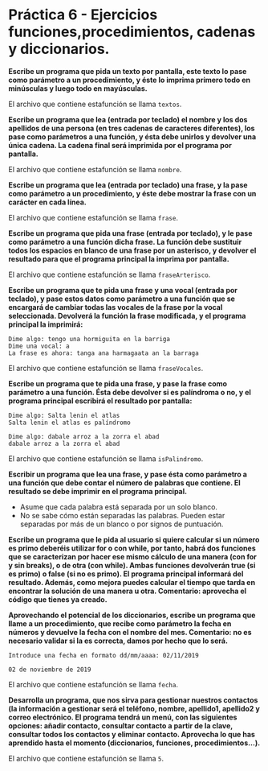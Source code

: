 # Práctica 6 - Ejercicios funciones,procedimientos, cadenas y diccionarios.

**Escribe un programa que pida un texto por pantalla, este texto lo pase como parámetro a un procedimiento, y éste lo imprima primero todo en minúsculas y luego todo en mayúsculas.**

El archivo que contiene estafunción se llama ``` textos ```.


**Escribe un programa que lea (entrada por teclado) el nombre y los dos apellidos de una persona (en tres cadenas de caracteres diferentes), los pase como parámetros a una función, y ésta debe unirlos y devolver una única cadena. La cadena final será imprimida por el programa por pantalla.**

El archivo que contiene estafunción se llama ``` nombre ```.


**Escribe un programa que lea (entrada por teclado) una frase, y la pase como parámetro a un procedimiento, y éste debe mostrar la frase con un carácter en cada línea.**

El archivo que contiene estafunción se llama ``` frase ```.


**Escribe un programa que pida una frase (entrada por teclado), y le pase como parámetro a una función dicha frase. La función debe sustituir todos los espacios en blanco de una frase por un asterisco, y devolver el resultado para que el programa principal la imprima por pantalla.**

El archivo que contiene estafunción se llama ``` fraseArterisco ```.


**Escribe un programa que te pida una frase y una vocal (entrada por teclado), y pase estos datos como parámetro a una función que se encargará de cambiar todas las vocales de la frase por la vocal seleccionada. Devolverá la función la frase modificada, y el programa principal la imprimirá:**

    Dime algo: tengo una hormiguita en la barriga
    Dime una vocal: a
    La frase es ahora: tanga ana harmagaata an la barraga

El archivo que contiene estafunción se llama ``` fraseVocales ```.


**Escribe un programa que te pida una frase, y pase la frase como parámetro a una función. Ésta debe devolver si es palíndroma o no, y el programa principal escribirá el resultado por pantalla:**

    Dime algo: Salta lenin el atlas
    Salta lenin el atlas es palíndromo

    Dime algo: dabale arroz a la zorra el abad
    dabale arroz a la zorra el abad 

El archivo que contiene estafunción se llama ``` isPalindromo ```.

**Escribir un programa que lea una frase, y pase ésta como parámetro a una función que debe contar el número de palabras que contiene. El resultado se debe imprimir en el programa principal.**
- Asume que cada palabra está separada por un solo blanco.
- No se sabe cómo están separadas las palabras. Pueden estar separadas por más de un blanco o por signos de puntuación.

**Escribe un programa que le pida al usuario si quiere calcular si un número es primo deberéis utilizar for o con while, por tanto, habrá dos funciones que se caracterizan por hacer ese mismo cálculo de una manera (con for y sin breaks), o de otra (con while). Ambas funciones devolverán true (si es primo) o false (si no es primo). El programa principal informará del resultado. Además, como mejora puedes calcular el tiempo que tarda en encontrar la solución de una manera u otra. Comentario: aprovecha el código que tienes ya creado.**

**Aprovechando el potencial de los diccionarios, escribe un programa que llame a un procedimiento, que recibe como parámetro la fecha en números y devuelve la fecha  con el nombre del mes. Comentario: no es necesario validar si la es correcta, damos por hecho que lo será.** 

    Introduce una fecha en formato dd/mm/aaaa: 02/11/2019

    02 de noviembre de 2019

El archivo que contiene estafunción se llama ``` fecha ```.

**Desarrolla un programa, que nos sirva para gestionar nuestros contactos (la información a gestionar será el teléfono, nombre, apellido1, apellido2 y correo electrónico. El programa tendrá un menú, con las siguientes opciones: añadir contacto, consultar contacto a partir de la clave, consultar todos los contactos y eliminar contacto. Aprovecha lo que has aprendido hasta el momento (diccionarios, funciones, procedimientos…).**

El archivo que contiene estafunción se llama ``` 5 ```.
